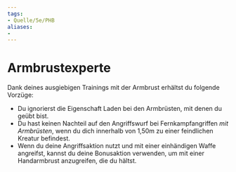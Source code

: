 ```yaml
---
tags:
- Quelle/5e/PHB
aliases:
- 
---
```

# Armbrustexperte

Dank deines ausgiebigen Trainings mit der Armbrust erhältst du folgende Vorzüge:

- Du ignorierst die Eigenschaft Laden bei den Armbrüsten, mit denen du geübt bist.
- Du hast keinen Nachteil auf den Angriffswurf bei Fernkampfangriffen _mit Armbrüsten_, wenn du dich innerhalb von 1,50m zu einer feindlichen Kreatur befindest.
- Wenn du deine Angriffsaktion nutzt und mit einer einhändigen Waffe angreifst, kannst du deine Bonusaktion verwenden, um mit einer Handarmbrust anzugreifen, die du hältst.